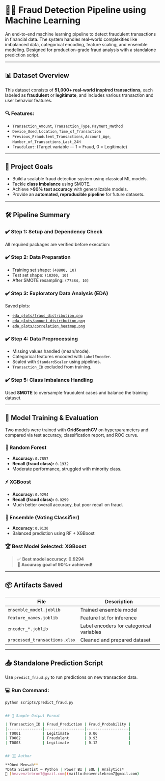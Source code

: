 # 🕵️‍♂️ Fraud Detection Pipeline using Machine Learning

An end-to-end machine learning pipeline to detect fraudulent transactions in financial data. The system handles real-world complexities like imbalanced data, categorical encoding, feature scaling, and ensemble modeling. Designed for production-grade fraud analysis with a standalone prediction script.

---

## 📊 Dataset Overview

This dataset consists of **51,000+ real-world inspired transactions**, each labeled as **fraudulent** or **legitimate**, and includes various transaction and user behavior features.

### 🔍 Features:
- `Transaction_Amount`, `Transaction_Type`, `Payment_Method`
- `Device_Used`, `Location`, `Time_of_Transaction`
- `Previous_Fraudulent_Transactions`, `Account_Age`, `Number_of_Transactions_Last_24H`
- `Fraudulent`: (Target variable — 1 = Fraud, 0 = Legitimate)

---

## 🎯 Project Goals

- Build a scalable fraud detection system using classical ML models.
- Tackle **class imbalance** using SMOTE.
- Achieve **>90% test accuracy** with generalizable models.
- Provide an **automated, reproducible pipeline** for future datasets.

---

## 🛠️ Pipeline Summary

### ✔️ Step 1: Setup and Dependency Check
All required packages are verified before execution:


### ✔️ Step 2: Data Preparation
- Training set shape: `(40800, 10)`
- Test set shape: `(10200, 10)`
- After SMOTE resampling: `(77584, 10)`

### ✔️ Step 3: Exploratory Data Analysis (EDA)
Saved plots:
- [`eda_plots/fraud_distribution.png`]()
- [`eda_plots/amount_distribution.png`](eda_plots/amount_distribution.png)
- [`eda_plots/correlation_heatmap.png`](eda_plots/correlation_heatmap.png)

### ✔️ Step 4: Data Preprocessing
- Missing values handled (mean/mode).
- Categorical features encoded with `LabelEncoder`.
- Scaled with `StandardScaler` using pipelines.
- `Transaction_ID` excluded from training.

### ✔️ Step 5: Class Imbalance Handling
Used **SMOTE** to oversample fraudulent cases and balance the training dataset.

---

## 🤖 Model Training & Evaluation

Two models were trained with **GridSearchCV** on hyperparameters and compared via test accuracy, classification report, and ROC curve.

### 🔢 Random Forest
- **Accuracy:** `0.7857`
- **Recall (fraud class):** `0.1932`
- Moderate performance, struggled with minority class.

### ⚡ XGBoost
- **Accuracy:** `0.9294`
- **Recall (fraud class):** `0.0299`
- Much better overall accuracy, but poor recall on fraud.

### 🧠 Ensemble (Voting Classifier)
- **Accuracy:** `0.9130`
- Balanced prediction using RF + XGBoost

### 🏆 Best Model Selected: **XGBoost**
> ✅ **Best model accuracy: 0.9294**  
> 🎯 **Accuracy goal of 90%+ achieved!**

---

## 📦 Artifacts Saved

| File | Description |
|------|-------------|
| `ensemble_model.joblib` | Trained ensemble model |
| `feature_names.joblib` | Feature list for inference |
| `encoder_*.joblib` | Label encoders for categorical variables |
| `processed_transactions.xlsx` | Cleaned and prepared dataset |

---

## 📤 Standalone Prediction Script

Use `predict_fraud.py` to run predictions on new transaction data.

### 💻 Run Command:
```bash
python scripts/predict_fraud.py


## 📄 Sample Output Format

| Transaction_ID | Fraud_Prediction | Fraud_Probability |
|----------------|------------------|-------------------|
| T0001          | Legitimate       | 0.06              |
| T0002          | Fraudulent       | 0.93              |
| T0003          | Legitimate       | 0.12              |


## 👨‍💻 Author

**Obed Mensah**  
*Data Scientist — Python | Power BI | SQL | Analytics*  
📧 [heavenzlebron7@gmail.com](mailto:heavenzlebron7@gmail.com)
